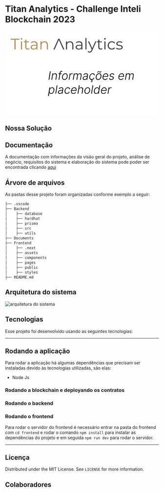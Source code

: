 # Titan Analytics - Challenge Inteli Blockchain 2023


<img src="./docs/imgs/banner.png" alt="apresentação Titan Analytics"/>

## Nossa Solução

## Documentação

A documentação com informações da visão geral do projeto, análise de negócio, requisitos do sistema e elaboração do sistema pode poder ser encontrada clicando [aqui](https://docs.google.com/document/d/1tVFvokeI9kHdzBjVO3KQHdwHLsf30SQoNz_Xy_5rL6w/edit?usp=sharing)

## Árvore de arquivos

As pastas desse projeto foram organizadas conforme exemplo a seguir:

```
├── .vscode
├── Backend
│    ├── database
│    ├── hardhat
│    ├── prisma
│    ├── src
│    ├── utils
├── Documents
├── Frontend
│    ├── .next
│    ├── assets
│    ├── components
│    ├── pages
│    ├── public
│    ├── styles
├── README.md
```

## Arquitetura do sistema

<img src="https://user-images.githubusercontent.com/99221221/206935813-57cb0afa-e7a8-4310-bded-5ffce28f73cd.png" alt="arquitetura do sistema"/>


## Tecnologias

Esse projeto foi desenvolvido usando as seguintes tecnologias:


---

## Rodando a aplicação

Para rodar a aplicação há algumas dependências que precisam ser instaladas devido às tecnologias utilizadas, são elas:

-   Node Js


### Rodando a blockchain e deployando os contratos


### Rodando o backend



### Rodando o frontend

Para rodar o servidor do frontend é necessário entrar na pasta do frontend com `cd frontend` e rodar o comando `npm install` para instalar as dependências do projeto e em seguida `npm run dev` para rodar o servidor.

---

## Licença

Distributed under the MIT License. See `LICENSE` for more information.

## Colaboradores